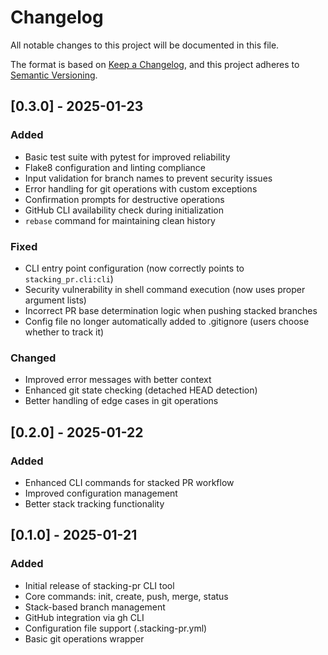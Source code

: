 # Changelog

All notable changes to this project will be documented in this file.

The format is based on [Keep a Changelog](https://keepachangelog.com/en/1.0.0/),
and this project adheres to [Semantic Versioning](https://semver.org/spec/v2.0.0.html).

## [0.3.0] - 2025-01-23

### Added
- Basic test suite with pytest for improved reliability
- Flake8 configuration and linting compliance
- Input validation for branch names to prevent security issues
- Error handling for git operations with custom exceptions
- Confirmation prompts for destructive operations
- GitHub CLI availability check during initialization
- `rebase` command for maintaining clean history

### Fixed
- CLI entry point configuration (now correctly points to `stacking_pr.cli:cli`)
- Security vulnerability in shell command execution (now uses proper argument lists)
- Incorrect PR base determination logic when pushing stacked branches
- Config file no longer automatically added to .gitignore (users choose whether to track it)

### Changed
- Improved error messages with better context
- Enhanced git state checking (detached HEAD detection)
- Better handling of edge cases in git operations

## [0.2.0] - 2025-01-22

### Added
- Enhanced CLI commands for stacked PR workflow
- Improved configuration management
- Better stack tracking functionality

## [0.1.0] - 2025-01-21

### Added
- Initial release of stacking-pr CLI tool
- Core commands: init, create, push, merge, status
- Stack-based branch management
- GitHub integration via gh CLI
- Configuration file support (.stacking-pr.yml)
- Basic git operations wrapper